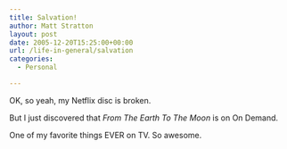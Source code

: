 ```yaml
---
title: Salvation!
author: Matt Stratton
layout: post
date: 2005-12-20T15:25:00+00:00
url: /life-in-general/salvation
categories:
  - Personal

---
```

OK, so yeah, my Netflix disc is broken.

But I just discovered that _From The Earth To The Moon_ is on On Demand.

One of my favorite things EVER on TV. So awesome.